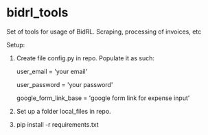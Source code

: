 # bidrl_tools
Set of tools for usage of BidRL. Scraping, processing of invoices, etc

Setup:
1. Create file config.py in repo. Populate it as such:

    user_email = 'your email'
   
    user_password = 'your password'

    google_form_link_base = 'google form link for expense input'

2. Set up a folder local_files in repo.

3. pip install -r requirements.txt